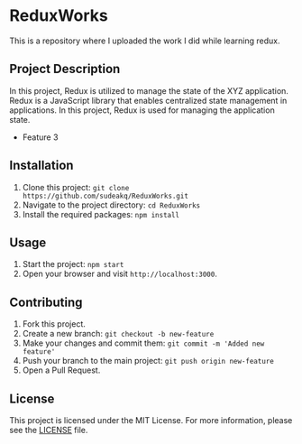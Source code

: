 # ReduxWorks

This is a repository where I uploaded the work I did while learning redux.

## Project Description

In this project, Redux is utilized to manage the state of the XYZ application. Redux is a JavaScript library that enables centralized state management in applications. In this project, Redux is used for managing the application state.

- Feature 3

## Installation

1. Clone this project: `git clone https://github.com/sudeakq/ReduxWorks.git`
2. Navigate to the project directory: `cd ReduxWorks`
3. Install the required packages: `npm install`

## Usage

1. Start the project: `npm start`
2. Open your browser and visit `http://localhost:3000`.

## Contributing

1. Fork this project.
2. Create a new branch: `git checkout -b new-feature`
3. Make your changes and commit them: `git commit -m 'Added new feature'`
4. Push your branch to the main project: `git push origin new-feature`
5. Open a Pull Request.

## License

This project is licensed under the MIT License. For more information, please see the [LICENSE](LICENSE) file.

